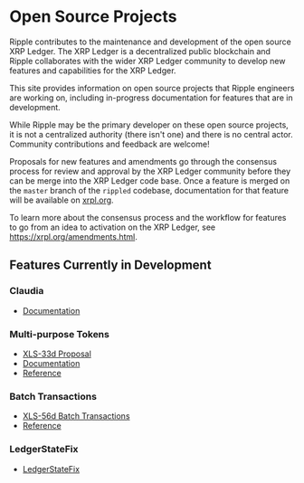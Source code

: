# Open Source Projects

Ripple contributes to the maintenance and development of the open source XRP Ledger. The XRP Ledger is a decentralized public blockchain and Ripple collaborates with the wider XRP Ledger community to develop new features and capabilities for the XRP Ledger.

This site provides information on open source projects that Ripple engineers are working on, including in-progress documentation for features that are in development. 

While Ripple may be the primary developer on these open source projects, it is not a centralized authority (there isn't one) and  there is no central actor. Community contributions and feedback are welcome!

Proposals for new features and amendments go through the consensus process for review and approval by the XRP Ledger community before they can be merge into the XRP Ledger code base. Once a feature is merged on the `master` branch of the `rippled` codebase, documentation for that feature will be available on [xrpl.org](https://xrpl.org).

To learn more about the consensus process and the workflow for features to go from an idea to activation on the XRP Ledger, see <https://xrpl.org/amendments.html>.

## Features Currently in Development

### Claudia

- [Documentation](https://pypi.org/project/claudia/)

### Multi-purpose Tokens
- [XLS-33d Proposal](https://github.com/XRPLF/XRPL-Standards/tree/master/XLS-0033d-multi-purpose-tokens)
- [Documentation](xls-33d-multi-purpose-tokens/multi-purpose-tokens.md)
- [Reference](xls-33d-multi-purpose-tokens/reference/mpt-reference.md)

### Batch Transactions

- [XLS-56d Batch Transactions](xls-56d-batch-transactions/index.md)
- [Reference](xls-56d-batch-transactions/reference/reference.md)

### LedgerStateFix
- [LedgerStateFix](LedgerStateFix/index.md)

